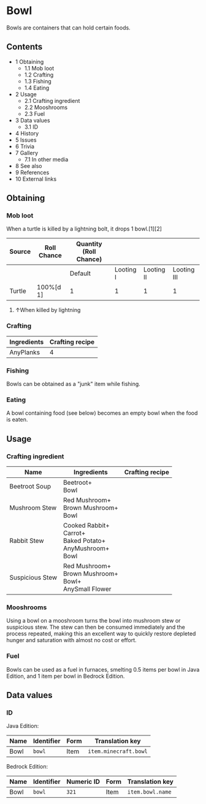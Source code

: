# Bowl
Bowls are containers that can hold certain foods.

## Contents
- 1 Obtaining
	- 1.1 Mob loot
	- 1.2 Crafting
	- 1.3 Fishing
	- 1.4 Eating
- 2 Usage
	- 2.1 Crafting ingredient
	- 2.2 Mooshrooms
	- 2.3 Fuel
- 3 Data values
	- 3.1 ID
- 4 History
- 5 Issues
- 6 Trivia
- 7 Gallery
	- 7.1 In other media
- 8 See also
- 9 References
- 10 External links

## Obtaining
### Mob loot
When a turtle is killed by a lightning bolt, it drops 1 bowl.[1][2]

| Source | Roll Chance | Quantity (Roll Chance) |           |            |             |
|--------|-------------|------------------------|-----------|------------|-------------|
|        |             | Default                | Looting I | Looting II | Looting III |
| Turtle | 100%[d 1]   | 1                      | 1         | 1          | 1           |

1. ↑When killed by lightning

### Crafting
| Ingredients | Crafting recipe |
|-------------|-----------------|
| AnyPlanks   | 4               |

### Fishing
Bowls can be obtained as a "junk" item while fishing.

### Eating
A bowl containing food (see below) becomes an empty bowl when the food is eaten.

## Usage
### Crafting ingredient
| Name            | Ingredients                                                            | Crafting recipe |
|-----------------|------------------------------------------------------------------------|-----------------|
| Beetroot Soup   | Beetroot+<br/>Bowl                                                     |                 |
| Mushroom Stew   | Red Mushroom+<br/>Brown Mushroom+<br/>Bowl                             |                 |
| Rabbit Stew     | Cooked Rabbit+<br/>Carrot+<br/>Baked Potato+<br/>AnyMushroom+<br/>Bowl |                 |
| Suspicious Stew | Red Mushroom+<br/>Brown Mushroom+<br/>Bowl+<br/>AnySmall Flower        |                 |

### Mooshrooms
Using a bowl on a mooshroom turns the bowl into mushroom stew or suspicious stew. The stew can then be consumed immediately and the process repeated, making this an excellent way to quickly restore depleted hunger and saturation with almost no cost or effort.

### Fuel
Bowls can be used as a fuel in furnaces, smelting 0.5 items per bowl in Java Edition, and 1 item per bowl in Bedrock Edition.

## Data values
### ID
Java Edition:

| Name | Identifier | Form | Translation key       |
|------|------------|------|-----------------------|
| Bowl | `bowl`     | Item | `item.minecraft.bowl` |

Bedrock Edition:

| Name | Identifier | Numeric ID | Form | Translation key  |
|------|------------|------------|------|------------------|
| Bowl | `bowl`     | `321`      | Item | `item.bowl.name` |


